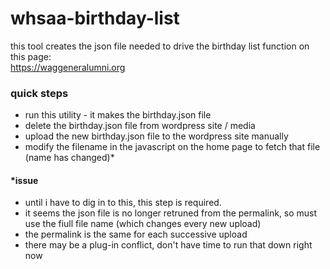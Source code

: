 # whsaa-birthday-list

this tool creates the json file needed to drive the birthday list function on this page:  
https://waggeneralumni.org  
  
### quick steps

- run this utility - it makes the birthday.json file
- delete the birthday.json file from wordpress site / media
- upload the new birthday.json file to the wordpress site manually
- modify the filename in the javascript on the home page to fetch that file (name has changed)*

#### *issue

- until i have to dig in to this, this step is required.
- it seems the json file is no longer retruned from the permalink, so must use the fiull file name (which changes every new upload)
- the permalink is the same for each successive upload
- there may be a plug-in conflict, don't have time to run that down right now
